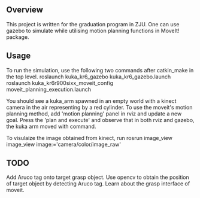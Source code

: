 ## Overview
This project is written for the graduation program in ZJU. One can use gazebo to simulate while utilising motion planning functions in MoveIt! package.

## Usage
To run the simulation, use the following two commands after catkin_make in the top level.
roslaunch kuka_kr6_gazebo kuka_kr6_gazebo.launch
roslaunch kuka_kr6r900sixx_moveit_config moveit_planning_execution.launch

You should see a kuka_arm spawned in an empty world with a kinect camera in the air representing by a red cylinder. To use the moveit's motion planning method, add 'motion planning' panel in rviz and update a new goal. Press the 'plan and execute' and observe that in both rviz and gazebo, the kuka arm moved with command. 

To visulaize the image obtained from kinect, run
rosrun image_view image_view image:='camera/color/image_raw'

## TODO
Add Aruco tag onto target grasp object.
Use opencv to obtain the position of target object by detecting Aruco tag.
Learn about the grasp interface of moveit.